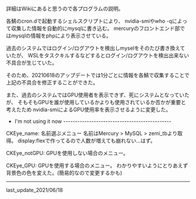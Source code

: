 詳細はWikiにあると思うので各プログラムの説明。

各鯖のcron.dで起動するシェルスクリプトにより、
nvidia-smiやwho -qによって収集した情報を自動的にmysqlに書き込む。
mercuryのフロントエンド部ではmysqlの情報をphpにより表示させている。

過去のシステムではログイン/ログアウトを検出しmyselをそのたび書き換えていたが、
WSLをタスクキルするなどするとログイン/ログアウトを検出出来ない不具合が生じていた。

そのため、20210618のアップデートでは1分ごとに情報を各鯖で収集することで
上記の不具合を修正することができた。

また、過去のシステムではGPU使用者を表示できず、死にシステムとなっていたが、
そもそもGPUを誰が使用しているかよりも使用されているか否かが重要と考えたため
nvidia-smiによるGPU使用率を表示させるように変更した。



- I'm not using it now ----------------------------------------------

CKEye_name:
名前選ぶメニュー
名前はMercury > MySQL > zemi_tbより取得。
display:flexで作ってるので人数が増えても崩れない...はず。

CKEye_notGPU:
GPUを使用しない場合のメニュー。

CKEye_GPU:
GPUを使用する場合のメニュー。
わかりやすいようにとりあえず背景色の色を変えた。(簡易的なので変更するかも)


-----------------------------------------------------
last_update_2021/06/18
